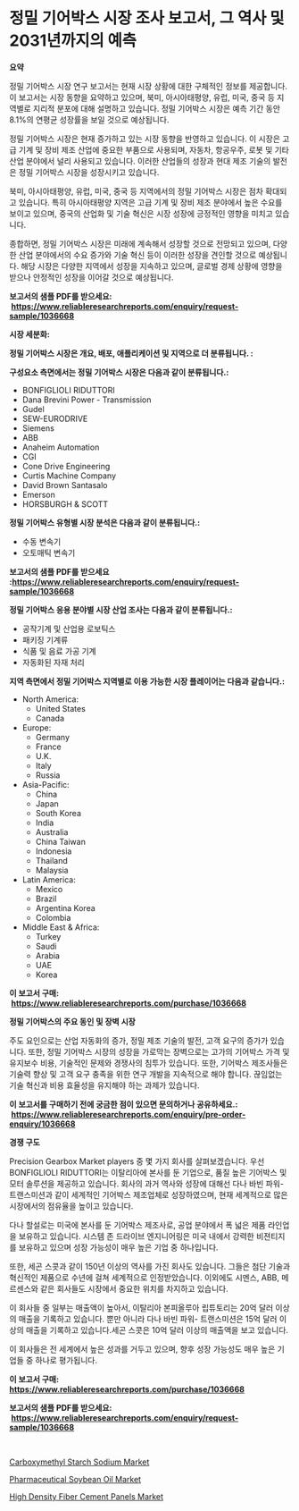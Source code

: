 <p><h1>정밀 기어박스 시장 조사 보고서, 그 역사 및 2031년까지의 예측</h1></p><p><strong>요약</strong></p>
<p><p>정밀 기어박스 시장 연구 보고서는 현재 시장 상황에 대한 구체적인 정보를 제공합니다. 이 보고서는 시장 동향을 요약하고 있으며, 북미, 아시아태평양, 유럽, 미국, 중국 등 지역별로 지리적 분포에 대해 설명하고 있습니다. 정밀 기어박스 시장은 예측 기간 동안 8.1%의 연평균 성장률을 보일 것으로 예상됩니다.</p><p>정밀 기어박스 시장은 현재 증가하고 있는 시장 동향을 반영하고 있습니다. 이 시장은 고급 기계 및 장비 제조 산업에 중요한 부품으로 사용되며, 자동차, 항공우주, 로봇 및 기타 산업 분야에서 널리 사용되고 있습니다. 이러한 산업들의 성장과 현대 제조 기술의 발전은 정밀 기어박스 시장을 성장시키고 있습니다.</p><p>북미, 아시아태평양, 유럽, 미국, 중국 등 지역에서의 정밀 기어박스 시장은 점차 확대되고 있습니다. 특히 아시아태평양 지역은 고급 기계 및 장비 제조 분야에서 높은 수요를 보이고 있으며, 중국의 산업화 및 기술 혁신은 시장 성장에 긍정적인 영향을 미치고 있습니다.</p><p>종합하면, 정밀 기어박스 시장은 미래에 계속해서 성장할 것으로 전망되고 있으며, 다양한 산업 분야에서의 수요 증가와 기술 혁신 등이 이러한 성장을 견인할 것으로 예상됩니다. 해당 시장은 다양한 지역에서 성장을 지속하고 있으며, 글로벌 경제 상황에 영향을 받으나 안정적인 성장을 이어갈 것으로 예상됩니다.</p></p>
<p><strong>보고서의 샘플 PDF를 받으세요: &nbsp;<a href="https://www.reliableresearchreports.com/enquiry/request-sample/1036668">https://www.reliableresearchreports.com/enquiry/request-sample/1036668</a></strong></p>
<p><strong>시장 세분화:</strong></p>
<p><strong> 정밀 기어박스 시장은 개요, 배포, 애플리케이션 및 지역으로 더 분류됩니다. :</strong></p>
<p><strong>구성요소 측면에서는 정밀 기어박스 시장은 다음과 같이 분류됩니다.:</strong></p>
<p><ul><li>BONFIGLIOLI RIDUTTORI</li><li>Dana Brevini Power - Transmission</li><li>Gudel</li><li>SEW-EURODRIVE</li><li>Siemens</li><li>ABB</li><li>Anaheim Automation</li><li>CGI</li><li>Cone Drive Engineering</li><li>Curtis Machine Company</li><li>David Brown Santasalo</li><li>Emerson</li><li>HORSBURGH & SCOTT</li></ul></p>
<p><strong> 정밀 기어박스 유형별 시장 분석은 다음과 같이 분류됩니다.:</strong></p>
<p><ul><li>수동 변속기</li><li>오토매틱 변속기</li></ul></p>
<p><strong>보고서의 샘플 PDF를 받으세요 :<a href="https://www.reliableresearchreports.com/enquiry/request-sample/1036668">https://www.reliableresearchreports.com/enquiry/request-sample/1036668</a></strong></p>
<p><strong> 정밀 기어박스 응용 분야별 시장 산업 조사는 다음과 같이 분류됩니다.:</strong></p>
<p><ul><li>공작기계 및 산업용 로보틱스</li><li>패키징 기계류</li><li>식품 및 음료 가공 기계</li><li>자동화된 자재 처리</li></ul></p>
<p><strong>지역 측면에서 정밀 기어박스 지역별로 이용 가능한 시장 플레이어는 다음과 같습니다.:</strong></p>
<p><ul>
    <li>
        North America:
        <ul>
            <li>United States</li>
            <li>Canada</li>
        </ul>
    </li>
    <li>
        Europe:
        <ul>
            <li>Germany</li>
            <li>France</li>
            <li>U.K.</li>
            <li>Italy</li>
            <li>Russia</li>
        </ul>
    </li>
    <li>
        Asia-Pacific:
        <ul>
            <li>China</li>
            <li>Japan</li>
            <li>South Korea</li>
            <li>India</li>
            <li>Australia</li>
            <li>China Taiwan</li>
            <li>Indonesia</li>
            <li>Thailand</li>
            <li>Malaysia</li>
        </ul>
    </li>
    <li>
        Latin America:
        <ul>
            <li>Mexico</li>
            <li>Brazil</li>
            <li>Argentina Korea</li>
            <li>Colombia</li>
        </ul>
    </li>
    <li>
        Middle East & Africa:
        <ul>
            <li>Turkey</li>
            <li>Saudi</li>
            <li>Arabia</li>
            <li>UAE</li>
            <li>Korea</li>
        </ul>
    </li>
    </ul></p>
<p><strong>이 보고서 구매: &nbsp;<a href="https://www.reliableresearchreports.com/purchase/1036668">https://www.reliableresearchreports.com/purchase/1036668</a></strong></p>
<p><strong>정밀 기어박스의 주요 동인 및 장벽 시장</strong></p>
<p><p>주도 요인으로는 산업 자동화의 증가, 정밀 제조 기술의 발전, 고객 요구의 증가가 있습니다. 또한, 정밀 기어박스 시장의 성장을 가로막는 장벽으로는 고가의 기어박스 가격 및 유지보수 비용, 기술적인 문제와 경쟁사의 침투가 있습니다. 또한, 기어박스 제조사들은 기술력 향상 및 고객 요구 충족을 위한 연구 개발을 지속적으로 해야 합니다. 끊임없는 기술 혁신과 비용 효율성을 유지해야 하는 과제가 있습니다.</p></p>
<p><strong>이 보고서를 구매하기 전에 궁금한 점이 있으면 문의하거나 공유하세요.: &nbsp;<a href="https://www.reliableresearchreports.com/enquiry/pre-order-enquiry/1036668">https://www.reliableresearchreports.com/enquiry/pre-order-enquiry/1036668</a></strong></p>
<p><strong>경쟁 구도</strong></p>
<p><p>Precision Gearbox Market players 중 몇 가지 회사를 살펴보겠습니다. 우선 BONFIGLIOLI RIDUTTORI는 이탈리아에 본사를 둔 기업으로, 품질 높은 기어박스 및 모터 솔루션을 제공하고 있습니다. 회사의 과거 역사와 성장에 대해선 다나 바빈 파워-트랜스미션과 같이 세계적인 기어박스 제조업체로 성장하였으며, 현재 세계적으로 많은 시장에서의 점유율을 높이고 있습니다. </p><p>다나 할설로는 미국에 본사를 둔 기어박스 제조사로, 공업 분야에서 폭 넓은 제품 라인업을 보유하고 있습니다. 시스템 존 드라이브 엔지니어링은 미국 내에서 강력한 비젼티지를 보유하고 있으며 성장 가능성이 매우 높은 기업 중 하나입니다. </p><p>또한, 세곤 스콧과 같이 150년 이상의 역사를 가진 회사도 있습니다. 그들은 첨단 기술과 혁신적인 제품으로 수년에 걸쳐 세계적으로 인정받았습니다. 이외에도 시멘스, ABB, 메르센스와 같은 회사들도 시장에서 중요한 위치를 차지하고 있습니다.</p><p>이 회사들 중 일부는 매출액이 높아서, 이탈리아 본피올루아 립튜토리는 20억 달러 이상의 매출을 기록하고 있습니다. 뿐만 아니라 다나 바빈 파워- 트랜스미션은 15억 달러 이상의 매출을 기록하고 있습니다.세곤 스콧은 10억 달러 이상의 매출액을 보고 있습니다. </p><p>이 회사들은 전 세계에서 높은 성과를 거두고 있으며, 향후 성장 가능성도 매우 높은 기업들 중 하나로 평가됩니다.</p></p>
<p><strong>이 보고서 구매: &nbsp; <a href="https://www.reliableresearchreports.com/purchase/1036668">https://www.reliableresearchreports.com/purchase/1036668</a></strong></p>
<p><strong>보고서의 샘플 PDF를 받으세요: &nbsp;<a href="https://www.reliableresearchreports.com/enquiry/request-sample/1036668">https://www.reliableresearchreports.com/enquiry/request-sample/1036668</a></strong><strong></strong></p>
<p>&nbsp;</p>
<p><p><a href="https://github.com/edytherolanlouisejk1miz0wig/Market-Research-Report-List-1/blob/main/carboxymethyl-starch-sodium-market.md">Carboxymethyl Starch Sodium Market</a></p><p><a href="https://github.com/peachesmcdowel1/Market-Research-Report-List-1/blob/main/pharmaceutical-soybean-oil-market.md">Pharmaceutical Soybean Oil Market</a></p><p><a href="https://github.com/redneck06/Market-Research-Report-List-2/blob/main/high-density-fiber-cement-panels-market.md">High Density Fiber Cement Panels Market</a></p></p>